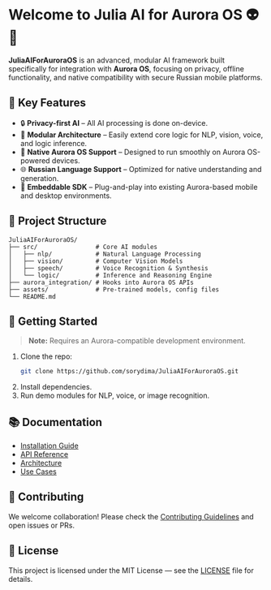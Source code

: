 # Welcome to Julia AI for Aurora OS 👽🧠

**JuliaAIForAuroraOS** is an advanced, modular AI framework built specifically for integration with **Aurora OS**, focusing on privacy, offline functionality, and native compatibility with secure Russian mobile platforms.

## 🌟 Key Features

- 🔒 **Privacy-first AI** – All AI processing is done on-device.
- 🧠 **Modular Architecture** – Easily extend core logic for NLP, vision, voice, and logic inference.
- 🧩 **Native Aurora OS Support** – Designed to run smoothly on Aurora OS-powered devices.
- 🌐 **Russian Language Support** – Optimized for native understanding and generation.
- 🔧 **Embeddable SDK** – Plug-and-play into existing Aurora-based mobile and desktop environments.

## 📁 Project Structure

```plaintext
JuliaAIForAuroraOS/
├── src/                # Core AI modules
│   ├── nlp/            # Natural Language Processing
│   ├── vision/         # Computer Vision Models
│   ├── speech/         # Voice Recognition & Synthesis
│   └── logic/          # Inference and Reasoning Engine
├── aurora_integration/ # Hooks into Aurora OS APIs
├── assets/             # Pre-trained models, config files
└── README.md
```

## 🚀 Getting Started

> **Note:** Requires an Aurora-compatible development environment.

1. Clone the repo:
   ```bash
   git clone https://github.com/sorydima/JuliaAIForAuroraOS.git
   ```
2. Install dependencies.
3. Run demo modules for NLP, voice, or image recognition.

## 📚 Documentation

- [Installation Guide](Installation)
- [API Reference](API)
- [Architecture](Architecture)
- [Use Cases](Use-Cases)

## 🤝 Contributing

We welcome collaboration! Please check the [Contributing Guidelines](CONTRIBUTING.md) and open issues or PRs.

## 📜 License

This project is licensed under the MIT License — see the [LICENSE](../blob/main/LICENSE) file for details.
